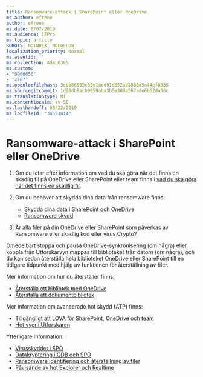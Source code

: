 ```yaml
---
title: Ransomware-attack i SharePoint eller OneDrive
ms.author: efrene
author: efrene
ms.date: 8/07/2019
ms.audience: ITPro
ms.topic: article
ROBOTS: NOINDEX, NOFOLLOW
localization_priority: Normal
ms.assetid: ''
ms.collection: Adm_O365
ms.custom:
- "9000650"
- "2487"
ms.openlocfilehash: 3ebb86895c65e1acd91d552ad28b8d5a44ef8335
ms.sourcegitcommit: 1d98db8acb9959aba3b5e308a567ade6b62da56c
ms.translationtype: MT
ms.contentlocale: sv-SE
ms.lasthandoff: 08/22/2019
ms.locfileid: "36553414"
---
```

# <a name="ransomware-attack-in-sharepoint-or-onedrive"></a>Ransomware-attack i SharePoint eller OneDrive

1.  Om du letar efter information om vad du ska göra när det finns en skadlig fil på OneDrive eller SharePoint eller team finns i [vad du ska göra när det finns en skadlig fil](https://support.office.com/en-ie/article/what-to-do-when-a-malicious-file-is-found-in-sharepoint-online-onedrive-or-microsoft-teams-01e902ad-a903-4e0f-b093-1e1ac0c37ad2).
2. Om du behöver att skydda dina data från ransomware finns:
    - [Skydda dina data i SharePoint och OneDrive](https://docs.microsoft.com/sharepoint/safeguarding-your-data) 
    - [Ransomware skydd](https://docs.microsoft.com/windows/security/threat-protection/intelligence/ransomware-malware)    

3.  Är alla filer på din OneDrive eller SharePoint som påverkas av Ransomware eller skadlig kod eller virus Crypto? 

Omedelbart stoppa och pausa OneDrive-synkronisering (om några) eller koppla från Utforskarvyn mappas till biblioteket från datorn (om några), och du kan sedan återställa hela biblioteket OneDrive eller SharePoint till en tidigare tidpunkt med hjälp av funktionen för återställning av filer. 

Mer information om hur du återställer finns:

- [Återställa ett bibliotek med OneDrive](https://support.office.com/article/restore-your-onedrive-fa231298-759d-41cf-bcd0-25ac53eb8a150)
- [Återställa ett dokumentbibliotek](https://support.office.com/article/restore-a-document-library-317791c3-8bd0-4dfd-8254-3ca90883d39a?ui=en-US&rs=en-US&ad=US)

Mer information om avancerade hot skydd (ATP) finns:
- [Tillgängligt att LOVA för SharePoint, OneDrive och team](https://docs.microsoft.com/office365/securitycompliance/atp-for-spo-odb-and-teams)
- [Hot vyer i Utforskaren](https://docs.microsoft.com/office365/securitycompliance/threat-explorer-views)

Ytterligare Information:

- [Virusskyddet i SPO](https://docs.microsoft.com/office365/securitycompliance/virus-detection-in-spo)</br>
- [Datakryptering i ODB och SPO](https://docs.microsoft.com/office365/securitycompliance/data-encryption-in-odb-and-spo)</br>
- [Ransomware identifiering och återställning av filer](https://support.office.com/article/Ransomware-detection-and-recovering-your-files-0d90ec50-6bfd-40f4-acc7-b8c12c73637f)</br>
- [Påvisande av hot Explorer och Realtime](https://docs.microsoft.com/office365/securitycompliance/threat-explorer-views)